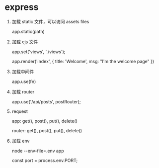 # express

1. 加载 static 文件，可以访问 assets files

    app.static(path)

2. 加载 ejs 文件

    app.set('views', './views');

    app.render('index', { title: 'Welcome', msg: "I'm the welcome page" })

3. 加载中间件

    app.use(fn)

4. 加载 router

    app.use('/api/posts', postRouter);

5. request

    app: get(), post(), put(), delete()

    router: get(), post(), put(), delete()

6. 加载 env

    node --env-file=.env app

    const port = process.env.PORT;
